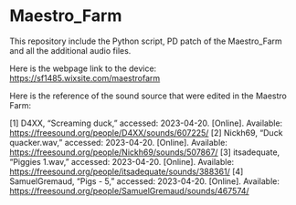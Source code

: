 # Maestro_Farm

This repository include the Python script, PD patch of the Maestro_Farm and all the additional audio files.

Here is the webpage link to the device:
https://sf1485.wixsite.com/maestrofarm

Here is the reference of the sound source that were edited in the Maestro Farm:

[1] D4XX, “Screaming duck,” accessed: 2023-04-20. [Online]. Available: https://freesound.org/people/D4XX/sounds/607225/
[2] Nickh69, “Duck quacker.wav,” accessed: 2023-04-20. [Online]. Available: https://freesound.org/people/Nickh69/sounds/507867/
[3] itsadequate, “Piggies 1.wav,” accessed: 2023-04-20. [Online]. Available: https://freesound.org/people/itsadequate/sounds/388361/
[4] SamuelGremaud, “Pigs - 5,” accessed: 2023-04-20. [Online]. Available: https://freesound.org/people/SamuelGremaud/sounds/467574/
